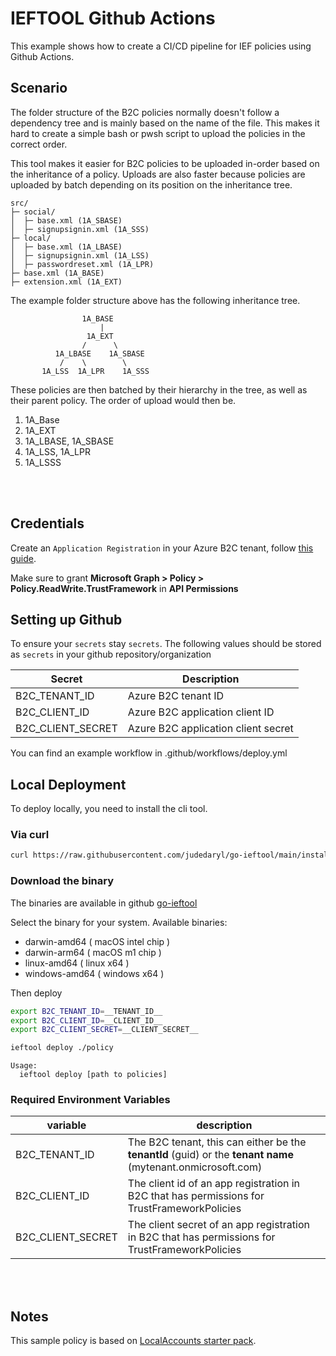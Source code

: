 # IEFTOOL Github Actions

This example shows how to create a CI/CD pipeline for IEF policies using Github Actions.

## Scenario

The folder structure of the B2C policies normally doesn't follow a dependency tree and is mainly based on the name of the file. This makes it hard to create a simple bash or pwsh script to upload the policies in the correct order.

This tool makes it easier for B2C policies to be uploaded in-order based on the inheritance of a policy. Uploads are also faster because policies are uploaded by batch depending on its position on the inheritance tree.


```pre
src/
├─ social/
│  ├─ base.xml (1A_SBASE)
│  ├─ signupsignin.xml (1A_SSS)
├─ local/
│  ├─ base.xml (1A_LBASE)
│  ├─ signupsignin.xml (1A_LSS)
│  ├─ passwordreset.xml (1A_LPR)
├─ base.xml (1A_BASE)
├─ extension.xml (1A_EXT)

```

The example folder structure above has the following inheritance tree.

```pre
                1A_BASE
                    |
                 1A_EXT
                /      \
          1A_LBASE    1A_SBASE
           /    \        \      
       1A_LSS  1A_LPR    1A_SSS
```

These policies are then batched by their hierarchy in the tree, as well as their parent policy. The order of upload would then be.

1. 1A_Base
2. 1A_EXT
3. 1A_LBASE, 1A_SBASE
4. 1A_LSS, 1A_LPR
5. 1A_LSSS

<br/>
<br/>

## Credentials

Create an ``Application Registration`` in your Azure B2C tenant, follow [this guide](https://docs.microsoft.com/en-us/azure/active-directory-b2c/microsoft-graph-get-started?tabs=app-reg-ga).

Make sure to grant **Microsoft Graph > Policy > Policy.ReadWrite.TrustFramework** in **API Permissions**

## Setting up Github

To ensure your ``secrets`` stay ``secrets``. The following values should be stored as ``secrets`` in your github repository/organization

|Secret|Description|
|-|-|
|B2C_TENANT_ID|Azure B2C tenant ID|
|B2C_CLIENT_ID|Azure B2C application client ID|
|B2C_CLIENT_SECRET|Azure B2C application client secret|

You can find an example workflow in .github/workflows/deploy.yml

## Local Deployment

To deploy locally, you need to install the cli tool.

### Via curl
```sh
curl https://raw.githubusercontent.com/judedaryl/go-ieftool/main/install.sh | bash
```

### Download the binary

The binaries are available in github [go-ieftool](https://github.com/judedaryl/go-ieftool/releases/latest)

Select the binary for your system. Available binaries:
* darwin-amd64 ( macOS intel chip )
* darwin-arm64 ( macOS m1 chip )
* linux-amd64 ( linux x64 )
* windows-amd64 ( windows x64 )

Then deploy

```sh
export B2C_TENANT_ID=__TENANT_ID__
export B2C_CLIENT_ID=__CLIENT_ID__
export B2C_CLIENT_SECRET=__CLIENT_SECRET__

ieftool deploy ./policy
```

```
Usage:
  ieftool deploy [path to policies]
```

### Required Environment Variables

| variable | description |
|--|--|
| B2C_TENANT_ID | The B2C tenant, this can either be the **tenantId** (guid) or the **tenant name** (mytenant.onmicrosoft.com)|
| B2C_CLIENT_ID | The client id of an app registration in B2C that has permissions for TrustFrameworkPolicies |
| B2C_CLIENT_SECRET | The client secret of an app registration in B2C that has permissions for TrustFrameworkPolicies |


<br/>
<br/>

## Notes
This sample policy is based on [LocalAccounts starter pack](https://github.com/Azure-Samples/active-directory-b2c-custom-policy-starterpack/tree/master/LocalAccounts).